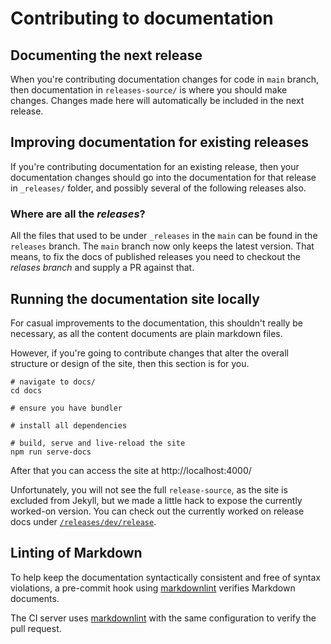 # Contributing to documentation

## Documenting the next release

When you're contributing documentation changes for code in `main` branch, then documentation in `releases-source/` is where you should make changes. Changes made here will automatically be included in the next release.

## Improving documentation for existing releases

If you're contributing documentation for an existing release, then your documentation changes should go into the documentation for that release in `_releases/` folder, and possibly several of the following releases also.

### Where are all the _releases_?

All the files that used to be under `_releases` in the `main` can be found in the `releases` branch. The `main` branch now only keeps the latest version. That means, to fix the docs of published releases you need to checkout the _relases branch_ and supply a PR against that.

## Running the documentation site locally

For casual improvements to the documentation, this shouldn't really be necessary, as all the content documents are plain markdown files.

However, if you're going to contribute changes that alter the overall structure or design of the site, then this section is for you.

```shell
# navigate to docs/
cd docs

# ensure you have bundler

# install all dependencies

# build, serve and live-reload the site
npm run serve-docs
```

After that you can access the site at http://localhost:4000/

Unfortunately, you will not see the full `release-source`, as the site is excluded from
Jekyll, but we made a little hack to expose the currently worked-on version.
You can check out the currently worked on release docs under [`/releases/dev/release`](http://localhost:4000/releases/dev/release).

## Linting of Markdown

To help keep the documentation syntactically consistent and free of syntax violations, a pre-commit hook using [markdownlint](https://github.com/DavidAnson/markdownlint) verifies Markdown documents.

The CI server uses [markdownlint](https://github.com/DavidAnson/markdownlint) with the same configuration to verify the pull request.
